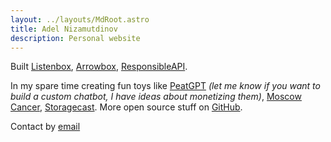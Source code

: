 ```yaml
---
layout: ../layouts/MdRoot.astro
title: Adel Nizamutdinov
description: Personal website
---
```


Built [Listenbox](https://listenbox.app), [Arrowbox](https://arrowbox.co),
[ResponsibleAPI](https://responsibleapi.com).

In my spare time creating fun toys like [PeatGPT](https://peatgpt.pages.dev)
_(let me know if you want to build a custom chatbot, I have ideas about
monetizing them)_, [Moscow Cancer](https://moscow-cancer.vercel.app),
[Storagecast](https://storagecast.vercel.app). More open source stuff on
[GitHub](https://github.com/meoyawn).

Contact by [email](mailto:mail@adelnz.com)
